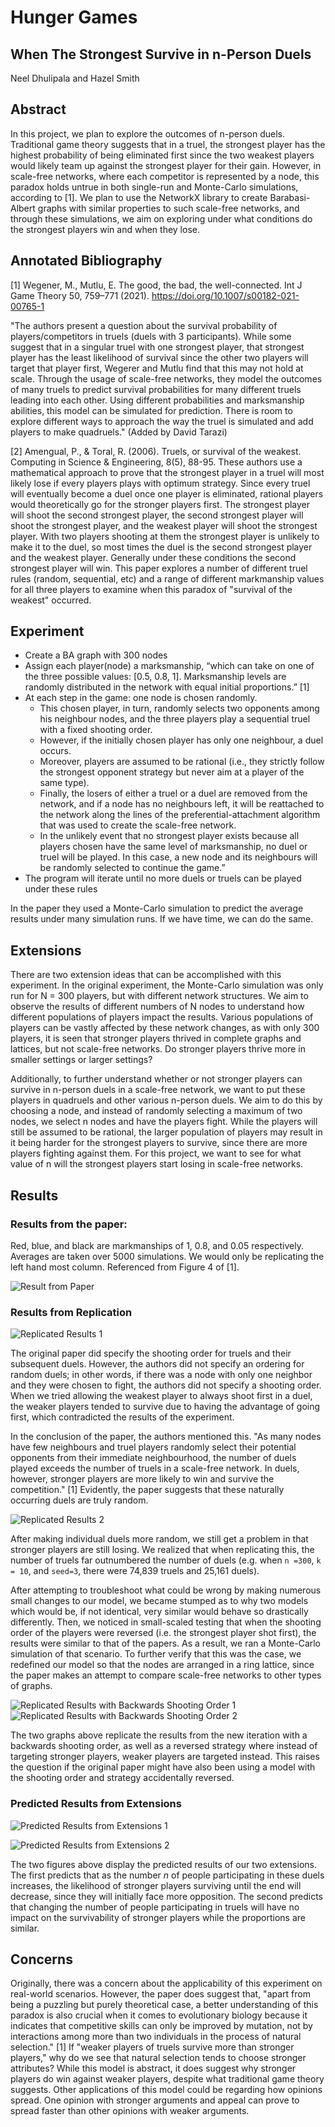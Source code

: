 # Hunger Games
## When The Strongest Survive in n-Person Duels

Neel Dhulipala and Hazel Smith

## Abstract
In this project, we plan to explore the outcomes of n-person duels. Traditional game theory suggests that in a truel, the strongest player has the highest probability of being eliminated first since the two weakest players would likely team up against the strongest player for their gain. However, in scale-free networks, where each competitor is represented by a node, this paradox holds untrue in both single-run and Monte-Carlo simulations, according to [1]. We plan to use the NetworkX library to create Barabasi-Albert graphs with similar properties to such scale-free networks, and through these simulations, we aim on exploring under what conditions do the strongest players win and when they lose.

## Annotated Bibliography

[1] Wegener, M., Mutlu, E. The good, the bad, the well-connected. Int J Game Theory 50, 759–771 (2021). https://doi.org/10.1007/s00182-021-00765-1

"The authors present a question about the survival probability of players/competitors in truels (duels with 3 participants). While some suggest that in a singular truel with one strongest player, that strongest player has the least likelihood of survival since the other two players will target that player first, Wegerer and Mutlu find that this may not hold at scale. Through the usage of scale-free networks, they model the outcomes of many truels to predict survival probabilities for many different truels leading into each other. Using different probabilities and marksmanship abilities, this model can be simulated for prediction. There is room to explore different ways to approach the way the truel is simulated and add players to make quadruels." (Added by David Tarazi)

[2] Amengual, P., & Toral, R. (2006). Truels, or survival of the weakest. Computing in Science & Engineering, 8(5), 88-95.
These authors use a mathematical approach to prove that the strongest player in a truel will most likely lose if every players plays with optimum strategy. Since every truel will eventually become a duel once one player is eliminated, rational players would theoretically go for the stronger players first. The strongest player will shoot the second strongest player, the second strongest player will shoot the strongest player, and the weakest player will shoot the strongest player.  With two players shooting at them the strongest player is unlikely to make it to the duel, so most times the duel is the second strongest player and the weakest player. Generally under these conditions the second strongest player will win. This paper explores a number of different truel rules (random, sequential, etc) and a range of different markmanship values for all three players to examine when this paradox of "survival of the weakest" occurred.

## Experiment
- Create a BA graph with 300 nodes
- Assign each player(node) a marksmanship, “which can take on one of the three possible values: [0.5, 0.8, 1]. Marksmanship levels are randomly distributed in the network with equal initial proportions.” [1]
- At each step in the game: one node is chosen randomly.
	- This chosen player, in turn, randomly selects two opponents among his neighbour nodes, and the three players play a sequential truel with a fixed shooting order.
	- However, if the initially chosen player has only one neighbour, a duel occurs.
	- Moreover, players are assumed to be rational (i.e., they strictly follow the strongest opponent strategy but never aim at a player of the same type).
	- Finally, the losers of either a truel or a duel are removed from the network, and if a node has no neighbours left, it will be reattached to the network along the lines of the preferential-attachment algorithm that was used to create the scale-free network.
	- In the unlikely event that no strongest player exists because all players chosen have the same level of marksmanship, no duel or truel will be played. In this case, a new node and its neighbours will be randomly selected to continue the game.”
- The program will iterate until no more duels or truels can be played under these rules

In the paper they used a Monte-Carlo simulation to predict the average results under many simulation runs. If we have time, we can do the same.

## Extensions
There are two extension ideas that can be accomplished with this experiment. In the original experiment, the Monte-Carlo simulation was only run for N = 300 players, but with different network structures. We aim to observe the results of different numbers of N nodes to understand how different populations of players impact the results. Various populations of players can be vastly affected by these network changes, as with only 300 players, it is seen that stronger players thrived in complete graphs and lattices, but not scale-free networks. Do stronger players thrive more in smaller settings or larger settings?

Additionally, to further understand whether or not stronger players can survive in n-person duels in a scale-free network, we want to put these players in quadruels and other various n-person duels. We aim to do this by choosing a node, and instead of randomly selecting a maximum of two nodes, we select n nodes and have the players fight. While the players will still be assumed to be rational, the larger population of players may result in it being harder for the strongest players to survive, since there are more players fighting against them. For this project, we want to see for what value of n will the strongest players start losing in scale-free networks.

## Results
### Results from the paper:
Red, blue, and black are markmanships of 1, 0.8, and 0.05 respectively.
Averages are taken over 5000 simulations.
We would only be replicating the left hand most column.
Referenced from Figure 4 of [1].

![Result from Paper](images/Results1.PNG)

### Results from Replication

![Replicated Results 1](images/Replication1.png)

The original paper did specify the shooting order for truels and their subsequent duels. However, the authors did not specify an ordering for random duels; in other words, if there was a node with only one neighbor and they were chosen to fight, the authors did not specify a shooting order. When we tried allowing the weakest player to always shoot first in a duel, the weaker players tended to survive due to having the advantage of going first, which contradicted the results of the experiment.

In the conclusion of the paper, the authors mentioned this. "As many nodes have few neighbours and truel players randomly select their potential opponents from their immediate neighbourhood, the number of duels played exceeds the number of truels in a scale-free network. In duels, however, stronger players are more likely to win and survive the competition." [1] Evidently, the paper suggests that these naturally occurring duels are truly random.

![Replicated Results 2](images/Replication2.png)

After making individual duels more random, we still get a problem in that stronger players are still losing. We realized that when replicating this, the number of truels far outnumbered the number of duels (e.g. when `n =300`, `k = 10`, and `seed=3`, there were 74,839 truels and 25,161 duels).

After attempting to troubleshoot what could be wrong by making numerous small changes to our model, we became stumped as to why two models which would be, if not identical, very similar would behave so drastically differently. Then, we noticed in small-scaled testing that when the shooting order of the players were reversed (i.e. the strongest player shot first), the results were similar to that of the papers. As a result, we ran a Monte-Carlo simulation of that scenario. To further verify that this was the case, we redefined our model so that the nodes are arranged in a ring lattice, since the paper makes an attempt to compare scale-free networks to other types of graphs.

![Replicated Results with Backwards Shooting Order 1](images/Replication_Backward_Shooting_BA.PNG)
![Replicated Results with Backwards Shooting Order 2](images/Replication_Backward_Shooting_Lattice.PNG)

The two graphs above replicate the results from the new iteration with a backwards shooting order, as well as a reversed strategy where instead of targeting stronger players, weaker players are targeted instead. This raises the question if the original paper might have also been using a model with the shooting order and strategy accidentally reversed. 

### Predicted Results from Extensions

![Predicted Results from Extensions 1](images/Prediction1.png)

![Predicted Results from Extensions 2](images/Prediction2.png)

The two figures above display the predicted results of our two extensions. The first predicts that as the number *n* of people participating in these duels increases, the likelihood of stronger players surviving until the end will decrease, since they will initially face more opposition. The second predicts that changing the number of people participating in truels will have no impact on the survivability of stronger players while the proportions are similar.

## Concerns
Originally, there was a concern about the applicability of this experiment on real-world scenarios. However, the paper does suggest that, "apart from being a puzzling but purely theoretical case, a better understanding of this paradox is also crucial when it comes to evolutionary biology because it indicates that competitive skills can only be improved by mutation, not by interactions among more than two individuals in the process of natural selection." [1] If "weaker players of truels survive more than stronger players," why do we see that natural selection tends to choose stronger attributes? While this model is abstract, it does suggest why stronger players do win against weaker players, despite what traditional game theory suggests. Other applications of this model could be regarding how opinions spread. One opinion with stronger arguments and appeal can prove to spread faster than other opinions with weaker arguments.
